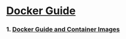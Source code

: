 #
#  [Docker Guide](/dockerpostgres)

### 1. [Docker Guide and Container Images](/dockerpostgres/README.md)

